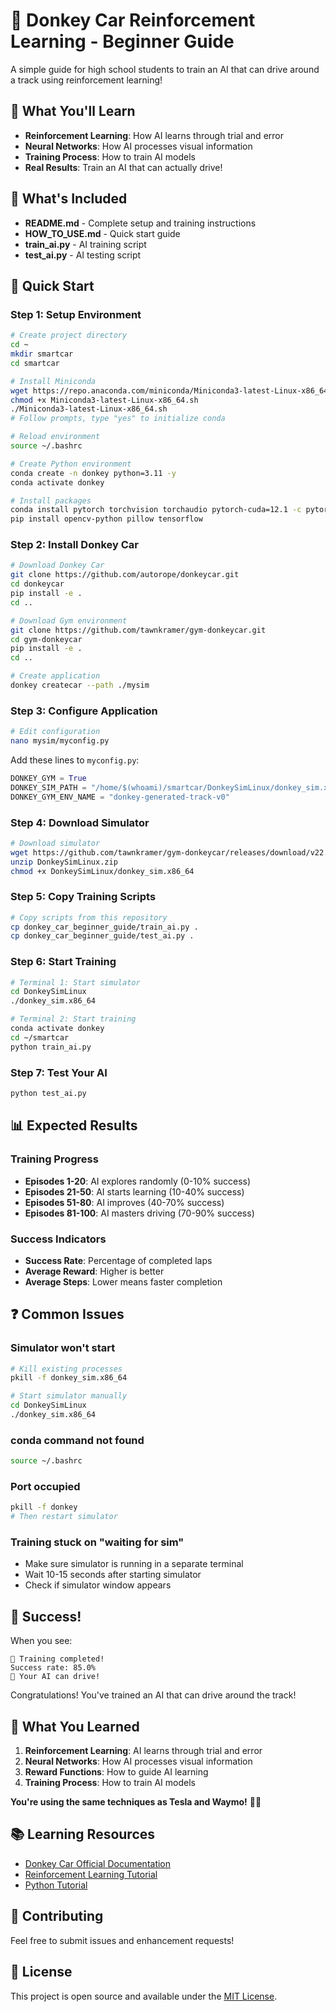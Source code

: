 # 🚗 Donkey Car Reinforcement Learning - Beginner Guide

A simple guide for high school students to train an AI that can drive around a track using reinforcement learning!

## 🎯 What You'll Learn

- **Reinforcement Learning**: How AI learns through trial and error
- **Neural Networks**: How AI processes visual information  
- **Training Process**: How to train AI models
- **Real Results**: Train an AI that can actually drive!

## 📁 What's Included

- **README.md** - Complete setup and training instructions
- **HOW_TO_USE.md** - Quick start guide
- **train_ai.py** - AI training script
- **test_ai.py** - AI testing script

## 🚀 Quick Start

### Step 1: Setup Environment
```bash
# Create project directory
cd ~
mkdir smartcar
cd smartcar

# Install Miniconda
wget https://repo.anaconda.com/miniconda/Miniconda3-latest-Linux-x86_64.sh
chmod +x Miniconda3-latest-Linux-x86_64.sh
./Miniconda3-latest-Linux-x86_64.sh
# Follow prompts, type "yes" to initialize conda

# Reload environment
source ~/.bashrc

# Create Python environment
conda create -n donkey python=3.11 -y
conda activate donkey

# Install packages
conda install pytorch torchvision torchaudio pytorch-cuda=12.1 -c pytorch -c nvidia -y
pip install opencv-python pillow tensorflow
```

### Step 2: Install Donkey Car
```bash
# Download Donkey Car
git clone https://github.com/autorope/donkeycar.git
cd donkeycar
pip install -e .
cd ..

# Download Gym environment
git clone https://github.com/tawnkramer/gym-donkeycar.git
cd gym-donkeycar
pip install -e .
cd ..

# Create application
donkey createcar --path ./mysim
```

### Step 3: Configure Application
```bash
# Edit configuration
nano mysim/myconfig.py
```

Add these lines to `myconfig.py`:
```python
DONKEY_GYM = True
DONKEY_SIM_PATH = "/home/$(whoami)/smartcar/DonkeySimLinux/donkey_sim.x86_64"
DONKEY_GYM_ENV_NAME = "donkey-generated-track-v0"
```

### Step 4: Download Simulator
```bash
# Download simulator
wget https://github.com/tawnkramer/gym-donkeycar/releases/download/v22.11.06/DonkeySimLinux.zip
unzip DonkeySimLinux.zip
chmod +x DonkeySimLinux/donkey_sim.x86_64
```

### Step 5: Copy Training Scripts
```bash
# Copy scripts from this repository
cp donkey_car_beginner_guide/train_ai.py .
cp donkey_car_beginner_guide/test_ai.py .
```

### Step 6: Start Training
```bash
# Terminal 1: Start simulator
cd DonkeySimLinux
./donkey_sim.x86_64

# Terminal 2: Start training
conda activate donkey
cd ~/smartcar
python train_ai.py
```

### Step 7: Test Your AI
```bash
python test_ai.py
```

## 📊 Expected Results

### Training Progress
- **Episodes 1-20**: AI explores randomly (0-10% success)
- **Episodes 21-50**: AI starts learning (10-40% success)
- **Episodes 51-80**: AI improves (40-70% success)
- **Episodes 81-100**: AI masters driving (70-90% success)

### Success Indicators
- **Success Rate**: Percentage of completed laps
- **Average Reward**: Higher is better
- **Average Steps**: Lower means faster completion

## ❓ Common Issues

### Simulator won't start
```bash
# Kill existing processes
pkill -f donkey_sim.x86_64

# Start simulator manually
cd DonkeySimLinux
./donkey_sim.x86_64
```

### conda command not found
```bash
source ~/.bashrc
```

### Port occupied
```bash
pkill -f donkey
# Then restart simulator
```

### Training stuck on "waiting for sim"
- Make sure simulator is running in a separate terminal
- Wait 10-15 seconds after starting simulator
- Check if simulator window appears

## 🎉 Success!

When you see:
```
🎉 Training completed!
Success rate: 85.0%
🎉 Your AI can drive!
```

Congratulations! You've trained an AI that can drive around the track!

## 🚗 What You Learned

1. **Reinforcement Learning**: AI learns through trial and error
2. **Neural Networks**: How AI processes visual information
3. **Reward Functions**: How to guide AI learning
4. **Training Process**: How to train AI models

**You're using the same techniques as Tesla and Waymo!** 🚗💨

## 📚 Learning Resources

- [Donkey Car Official Documentation](https://docs.donkeycar.com/)
- [Reinforcement Learning Tutorial](https://www.gymlibrary.dev/)
- [Python Tutorial](https://docs.python.org/3/tutorial/)

## 🤝 Contributing

Feel free to submit issues and enhancement requests!

## 📄 License

This project is open source and available under the [MIT License](LICENSE).

